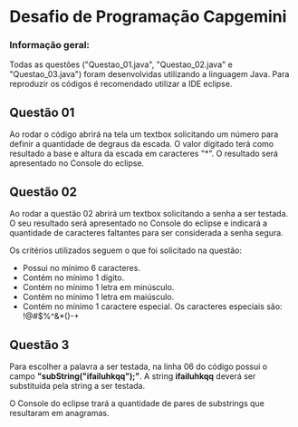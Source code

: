 # Desafio de Programação Capgemini
### Informação geral:

Todas as questões ("Questao_01.java", "Questao_02.java" e "Questao_03.java") foram desenvolvidas utilizando a linguagem Java. Para reproduzir os códigos é recomendado utilizar a IDE eclipse.

## Questão 01

Ao rodar o código abrirá na tela um textbox solicitando um número para definir a quantidade de degraus da escada. O valor digitado terá como resultado a base e altura da escada em caracteres "*". O resultado será apresentado no Console do eclipse.

## Questão 02

Ao rodar a questão 02 abrirá um textbox solicitando a senha a ser testada. O seu resultado será apresentado no Console do eclipse e indicará a quantidade de caracteres faltantes para ser considerada a senha segura.

Os critérios utilizados seguem o que foi solicitado na questão:

- Possui no mínimo 6 caracteres.
- Contém no mínimo 1 digito.
- Contém no mínimo 1 letra em minúsculo.
- Contém no mínimo 1 letra em maiúsculo.
- Contém no mínimo 1 caractere especial. Os caracteres especiais são: !@#$%^&*()-+

## Questão 3

Para escolher a palavra a ser testada, na linha 06 do código possui o campo **"subString("ifailuhkqq");"**. A string **ifailuhkqq** deverá ser substituída pela string a ser testada.

O Console do eclipse trará a quantidade de pares de substrings que resultaram em anagramas.
